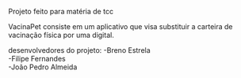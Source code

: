 Projeto feito para matéria de tcc

VacinaPet consiste em um aplicativo que visa substituir a carteira de
vacinação física por uma digital.

desenvolvedores do projeto:
-Breno Estrela  
-Filipe Fernandes  
-João Pedro Almeida  

